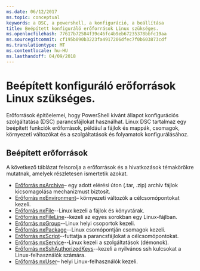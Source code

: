```yaml
---
ms.date: 06/12/2017
ms.topic: conceptual
keywords: a DSC, a powershell, a konfiguráció, a beállítása
title: Beépített konfiguráló erőforrások Linux szükséges.
ms.openlocfilehash: 77617b72584f39c46fc4b9eb67235378bbfc19aa
ms.sourcegitcommit: cf195b090b3223fa4917206dfec7f0b603873cdf
ms.translationtype: MT
ms.contentlocale: hu-HU
ms.lasthandoff: 04/09/2018
---
```

# <a name="built-in-desired-state-configuration-resources-for-linux"></a>Beépített konfiguráló erőforrások Linux szükséges.

Erőforrások építőelemei, hogy PowerShell kívánt állapot konfigurációs szolgáltatása (DSC) parancsfájlokat használhat. Linux DSC tartalmaz egy beépített funkciók erőforrások, például a fájlok és mappák, csomagok, környezeti változókat és a szolgáltatások és folyamatok konfigurálásához.

## <a name="built-in-resources"></a>Beépített erőforrások

A következő táblázat felsorolja a erőforrások és a hivatkozások témakörökre mutatnak, amelyek részletesen ismertetik azokat.

* [Erőforrás nxArchive](lnxArchiveResource.md)– egy adott elérési úton (.tar, .zip) archív fájlok kicsomagolása mechanizmust biztosít.
* [Erőforrás nxEnvironment](lnxEnvironmentResource.md)– környezeti változók a célcsomópontokat kezeli.
* [Erőforrás nxFile](lnxFileResource.md)--Linux kezeli a fájlok és könyvtárak.
* [Erőforrás nxFileLine](lnxFileLineResource.md)--kezeli az egyes sorokban egy Linux-fájlban.
* [Erőforrás nxGroup](lnxGroupResource.md)--Linux helyi csoportok kezeli.
* [Erőforrás nxPackage](lnxPackageResource.md)--Linux csomópontján csomagok kezeli.
* [Erőforrás nxScript](lnxScriptResource.md)--futtatja a parancsfájlokat a célcsomópontokat.
* [Erőforrás nxService](lnxServiceResource.md)--Linux kezeli a szolgáltatások (démonok).
* [Erőforrás nxSshAuthorizedKeys](lnxSshAuthorizedKeysResource.md)--kezeli a nyilvános ssh kulcsokat a Linux-felhasználók számára.
* [Erőforrás nxUser](lnxUserResource.md)– helyi Linux-felhasználók kezeli.